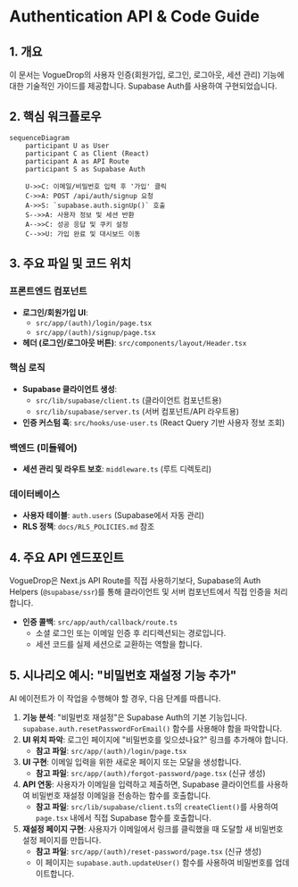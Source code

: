 # Authentication API & Code Guide

## 1. 개요
이 문서는 VogueDrop의 사용자 인증(회원가입, 로그인, 로그아웃, 세션 관리) 기능에 대한 기술적인 가이드를 제공합니다. Supabase Auth를 사용하여 구현되었습니다.

## 2. 핵심 워크플로우
```mermaid
sequenceDiagram
    participant U as User
    participant C as Client (React)
    participant A as API Route
    participant S as Supabase Auth

    U->>C: 이메일/비밀번호 입력 후 '가입' 클릭
    C->>A: POST /api/auth/signup 요청
    A->>S: `supabase.auth.signUp()` 호출
    S-->>A: 사용자 정보 및 세션 반환
    A-->>C: 성공 응답 및 쿠키 설정
    C-->>U: 가입 완료 및 대시보드 이동
```

## 3. 주요 파일 및 코드 위치

### 프론트엔드 컴포넌트
- **로그인/회원가입 UI**:
  - `src/app/(auth)/login/page.tsx`
  - `src/app/(auth)/signup/page.tsx`
- **헤더 (로그인/로그아웃 버튼)**: `src/components/layout/Header.tsx`

### 핵심 로직
- **Supabase 클라이언트 생성**:
  - `src/lib/supabase/client.ts` (클라이언트 컴포넌트용)
  - `src/lib/supabase/server.ts` (서버 컴포넌트/API 라우트용)
- **인증 커스텀 훅**: `src/hooks/use-user.ts` (React Query 기반 사용자 정보 조회)

### 백엔드 (미들웨어)
- **세션 관리 및 라우트 보호**: `middleware.ts` (루트 디렉토리)

### 데이터베이스
- **사용자 테이블**: `auth.users` (Supabase에서 자동 관리)
- **RLS 정책**: `docs/RLS_POLICIES.md` 참조

## 4. 주요 API 엔드포인트
VogueDrop은 Next.js API Route를 직접 사용하기보다, Supabase의 Auth Helpers (`@supabase/ssr`)를 통해 클라이언트 및 서버 컴포넌트에서 직접 인증을 처리합니다.

- **인증 콜백**: `src/app/auth/callback/route.ts`
  - 소셜 로그인 또는 이메일 인증 후 리디렉션되는 경로입니다.
  - 세션 코드를 실제 세션으로 교환하는 역할을 합니다.

## 5. 시나리오 예시: "비밀번호 재설정 기능 추가"
AI 에이전트가 이 작업을 수행해야 할 경우, 다음 단계를 따릅니다.

1.  **기능 분석**: "비밀번호 재설정"은 Supabase Auth의 기본 기능입니다. `supabase.auth.resetPasswordForEmail()` 함수를 사용해야 함을 파악합니다.
2.  **UI 위치 파악**: 로그인 페이지에 "비밀번호를 잊으셨나요?" 링크를 추가해야 합니다.
    - **참고 파일**: `src/app/(auth)/login/page.tsx`
3.  **UI 구현**: 이메일 입력을 위한 새로운 페이지 또는 모달을 생성합니다.
    - **참고 파일**: `src/app/(auth)/forgot-password/page.tsx` (신규 생성)
4.  **API 연동**: 사용자가 이메일을 입력하고 제출하면, Supabase 클라이언트를 사용하여 비밀번호 재설정 이메일을 전송하는 함수를 호출합니다.
    - **참고 파일**: `src/lib/supabase/client.ts`의 `createClient()`를 사용하여 `page.tsx` 내에서 직접 Supabase 함수를 호출합니다.
5.  **재설정 페이지 구현**: 사용자가 이메일에서 링크를 클릭했을 때 도달할 새 비밀번호 설정 페이지를 만듭니다.
    - **참고 파일**: `src/app/(auth)/reset-password/page.tsx` (신규 생성)
    - 이 페이지는 `supabase.auth.updateUser()` 함수를 사용하여 비밀번호를 업데이트합니다.

